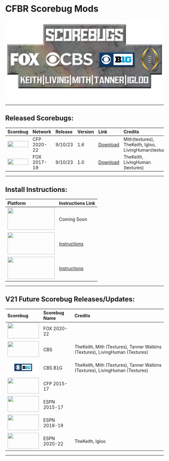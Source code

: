 # CFBR Scorebug Mods

<p align="center">
  <img width="750" src="assets/images/LogoCreditsNew.png">
</p>

---------

## Released Scorebugs:
| **Scorebug** | **Network** | **Release** | **Version** | **Link** | **Credits** |
|:--|:--|:----|:---|:----|:--|
| [<img height="100%" width="100%" src="assets/images/CFP.png">](https://github.com/dylanhale/ScorebugMods/blob/main/Scorebugs/CFP%202022/index.md) | CFP 2020-22 | 9/10/23 | 1.6 | [Download](https://github.com/dylanhale/ScorebugMods/blob/main/Scorebugs/CFP%202022/index.md) | Mith(textures), TheKeith, Igloo, LivingHuman(textures)
| [<img height="100%" width="100%" src="assets/images/FOX.png">](https://github.com/dylanhale/ScorebugMods/blob/main/Scorebugs/FOX%2017-19/index.md) | FOX 2017-19 | 9/10/23 | 1.0 | [Download](https://github.com/dylanhale/ScorebugMods/blob/main/Scorebugs/FOX%2017-19/index.md) | TheKeith, LivingHuman (textures)

---------

## Install Instructions:
| **Platform** | **Instructions Link**|
|:--------|:-----|
| <img height="70" width="150" src="assets/images/Xbox.png"> | Coming Soon
| <img height="70" width="150" src="assets/images/Playstation.png"> | [Instructions](https://github.com/dylanhale/ScorebugMods/blob/69ea0a923134e8f810f1c6f576b20ab6aabd85d5/assets/Install%20Instructions/PS3%20Install%20Instructions/Easy%20Install/index.md)
| <img height="70" width="150" src="assets/images/RPCS3.png"> | [Instructions](https://www.youtube.com/watch?v=JRn3-AW1ub0)


---------

## V21 Future Scorebug Releases/Updates:
| **Scorebug** | **Scorebug Name** | **Credits** |
|:--------|:-----|:----|
| <img height="50" width="100" src="assets/images/FOX.png"> | FOX 2020-22 | 
| <img height="50" width="100" src="assets/images/CBS.png"> | CBS | TheKeith, Mith (Textures), Tanner Watkins (Textures), LivingHuman (Textures)
| <img height="50" width="100" src="assets/images/CBSB1G.png"> | CBS B1G | TheKeith, Mith (Textures), Tanner Watkins (Textures), LivingHuman (Textures)
| <img height="50" width="100" src="assets/images/CFP.png"> | CFP 2015-17 | 
| <img height="50" width="100" src="assets/images/ESPN15-20.png"> | ESPN 2015-17 | 
| <img height="50" width="100" src="assets/images/ESPN15-20.png"> | ESPN 2018-19 | 
| <img height="50" width="100" src="assets/images/ESPN20-22.png"> | ESPN 2020-22 | TheKeith, Igloo

---------
